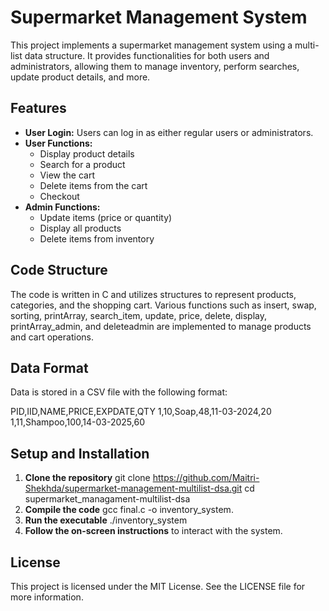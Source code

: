 # Supermarket Management System

This project implements a supermarket management system using a multi-list data structure. It provides functionalities for both users and administrators, allowing them to manage inventory, perform searches, update product details, and more.

## Features

- **User Login:** Users can log in as either regular users or administrators.
- **User Functions:**
  - Display product details
  - Search for a product
  - View the cart
  - Delete items from the cart
  - Checkout
- **Admin Functions:**
  - Update items (price or quantity)
  - Display all products
  - Delete items from inventory

## Code Structure

The code is written in C and utilizes structures to represent products, categories, and the shopping cart. Various functions such as insert, swap, sorting, printArray, search_item, update, price, delete, display, printArray_admin, and deleteadmin are implemented to manage products and cart operations.

## Data Format

Data is stored in a CSV file with the following format:

PID,IID,NAME,PRICE,EXPDATE,QTY
1,10,Soap,48,11-03-2024,20
1,11,Shampoo,100,14-03-2025,60


## Setup and Installation

1. **Clone the repository** git clone https://github.com/Maitri-Shekhda/supermarket-management-multilist-dsa.git
cd supermarket_managament-multilist-dsa
2. **Compile the code** gcc final.c -o inventory_system.
3. **Run the executable** ./inventory_system
4. **Follow the on-screen instructions** to interact with the system.

## License
This project is licensed under the MIT License. See the LICENSE file for more information.


